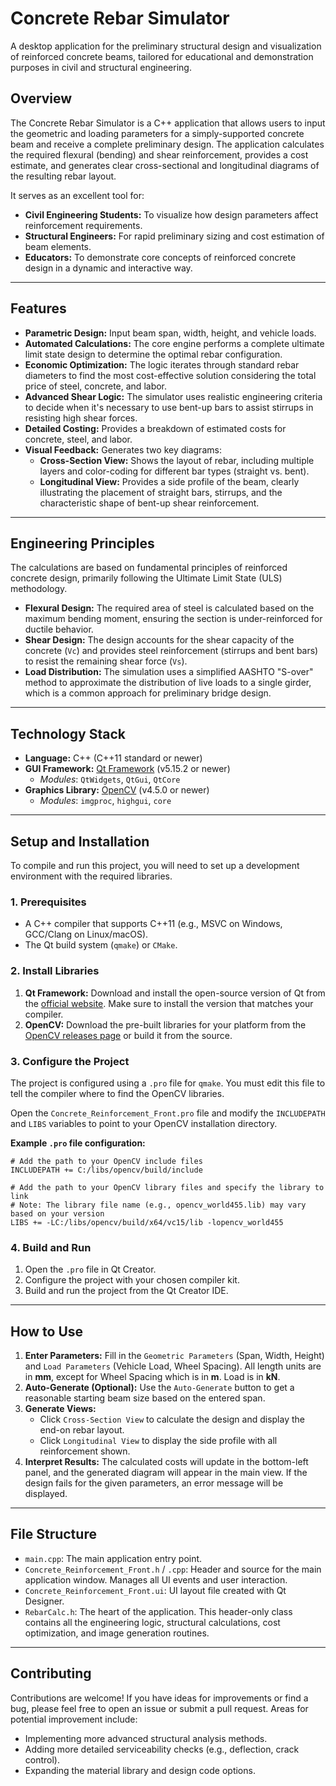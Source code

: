 # Concrete Rebar Simulator

A desktop application for the preliminary structural design and visualization of reinforced concrete beams, tailored for educational and demonstration purposes in civil and structural engineering.

## Overview

The Concrete Rebar Simulator is a C++ application that allows users to input the geometric and loading parameters for a simply-supported concrete beam and receive a complete preliminary design. The application calculates the required flexural (bending) and shear reinforcement, provides a cost estimate, and generates clear cross-sectional and longitudinal diagrams of the resulting rebar layout.

It serves as an excellent tool for:
* **Civil Engineering Students:** To visualize how design parameters affect reinforcement requirements.
* **Structural Engineers:** For rapid preliminary sizing and cost estimation of beam elements.
* **Educators:** To demonstrate core concepts of reinforced concrete design in a dynamic and interactive way.

---

## Features

* **Parametric Design:** Input beam span, width, height, and vehicle loads.
* **Automated Calculations:** The core engine performs a complete ultimate limit state design to determine the optimal rebar configuration.
* **Economic Optimization:** The logic iterates through standard rebar diameters to find the most cost-effective solution considering the total price of steel, concrete, and labor.
* **Advanced Shear Logic:** The simulator uses realistic engineering criteria to decide when it's necessary to use bent-up bars to assist stirrups in resisting high shear forces.
* **Detailed Costing:** Provides a breakdown of estimated costs for concrete, steel, and labor.
* **Visual Feedback:** Generates two key diagrams:
    * **Cross-Section View:** Shows the layout of rebar, including multiple layers and color-coding for different bar types (straight vs. bent).
    * **Longitudinal View:** Provides a side profile of the beam, clearly illustrating the placement of straight bars, stirrups, and the characteristic shape of bent-up shear reinforcement.

---

## Engineering Principles

The calculations are based on fundamental principles of reinforced concrete design, primarily following the Ultimate Limit State (ULS) methodology.

* **Flexural Design:** The required area of steel is calculated based on the maximum bending moment, ensuring the section is under-reinforced for ductile behavior.
* **Shear Design:** The design accounts for the shear capacity of the concrete (`Vc`) and provides steel reinforcement (stirrups and bent bars) to resist the remaining shear force (`Vs`).
* **Load Distribution:** The simulation uses a simplified AASHTO "S-over" method to approximate the distribution of live loads to a single girder, which is a common approach for preliminary bridge design.

---

## Technology Stack

* **Language:** C++ (C++11 standard or newer)
* **GUI Framework:** [Qt Framework](https://www.qt.io/) (v5.15.2 or newer)
    * *Modules*: `QtWidgets`, `QtGui`, `QtCore`
* **Graphics Library:** [OpenCV](https://opencv.org/) (v4.5.0 or newer)
    * *Modules*: `imgproc`, `highgui`, `core`

---

## Setup and Installation

To compile and run this project, you will need to set up a development environment with the required libraries.

### 1. Prerequisites

* A C++ compiler that supports C++11 (e.g., MSVC on Windows, GCC/Clang on Linux/macOS).
* The Qt build system (`qmake`) or `CMake`.

### 2. Install Libraries

1.  **Qt Framework:** Download and install the open-source version of Qt from the [official website](https://www.qt.io/download). Make sure to install the version that matches your compiler.
2.  **OpenCV:** Download the pre-built libraries for your platform from the [OpenCV releases page](https://opencv.org/releases/) or build it from the source.

### 3. Configure the Project

The project is configured using a `.pro` file for `qmake`. You must edit this file to tell the compiler where to find the OpenCV libraries.

Open the `Concrete_Reinforcement_Front.pro` file and modify the `INCLUDEPATH` and `LIBS` variables to point to your OpenCV installation directory.

**Example `.pro` file configuration:**

```qmake
# Add the path to your OpenCV include files
INCLUDEPATH += C:/libs/opencv/build/include

# Add the path to your OpenCV library files and specify the library to link
# Note: The library file name (e.g., opencv_world455.lib) may vary based on your version
LIBS += -LC:/libs/opencv/build/x64/vc15/lib -lopencv_world455
```

### 4. Build and Run

1.  Open the `.pro` file in Qt Creator.
2.  Configure the project with your chosen compiler kit.
3.  Build and run the project from the Qt Creator IDE.

---

## How to Use

1.  **Enter Parameters:** Fill in the `Geometric Parameters` (Span, Width, Height) and `Load Parameters` (Vehicle Load, Wheel Spacing). All length units are in **mm**, except for Wheel Spacing which is in **m**. Load is in **kN**.
2.  **Auto-Generate (Optional):** Use the `Auto-Generate` button to get a reasonable starting beam size based on the entered span.
3.  **Generate Views:**
    * Click `Cross-Section View` to calculate the design and display the end-on rebar layout.
    * Click `Longitudinal View` to display the side profile with all reinforcement shown.
4.  **Interpret Results:** The calculated costs will update in the bottom-left panel, and the generated diagram will appear in the main view. If the design fails for the given parameters, an error message will be displayed.

---

## File Structure

* `main.cpp`: The main application entry point.
* `Concrete_Reinforcement_Front.h` / `.cpp`: Header and source for the main application window. Manages all UI events and user interaction.
* `Concrete_Reinforcement_Front.ui`: UI layout file created with Qt Designer.
* `RebarCalc.h`: The heart of the application. This header-only class contains all the engineering logic, structural calculations, cost optimization, and image generation routines.

---

## Contributing

Contributions are welcome! If you have ideas for improvements or find a bug, please feel free to open an issue or submit a pull request. Areas for potential improvement include:

* Implementing more advanced structural analysis methods.
* Adding more detailed serviceability checks (e.g., deflection, crack control).
* Expanding the material library and design code options.

